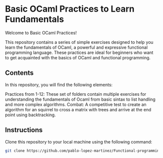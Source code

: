 # Basic OCaml Practices to Learn Fundamentals

Welcome to Basic OCaml Practices!

This repository contains a series of simple exercises designed to help you learn the fundamentals of OCaml, a powerful and expressive functional programming language. These practices are ideal for beginners who want to get acquainted with the basics of OCaml and functional programming.

## Contents

In this repository, you will find the following elements:

Practices from 1-12: These set of folders contain multiple exercises for understanding the fundamentals of Ocaml from basic sintax to list handling and more complex algorithms.
Combat: A competitive test to create an algorithm for an squirrel to cross a matrix with trees and arrive at the end point using backtracking.

## Instructions 

Clone this repository to your local machine using the following command:
   ```bash
   git clone https://github.com/pablo-lopez-martinez/Functional-programming.git
   ```
